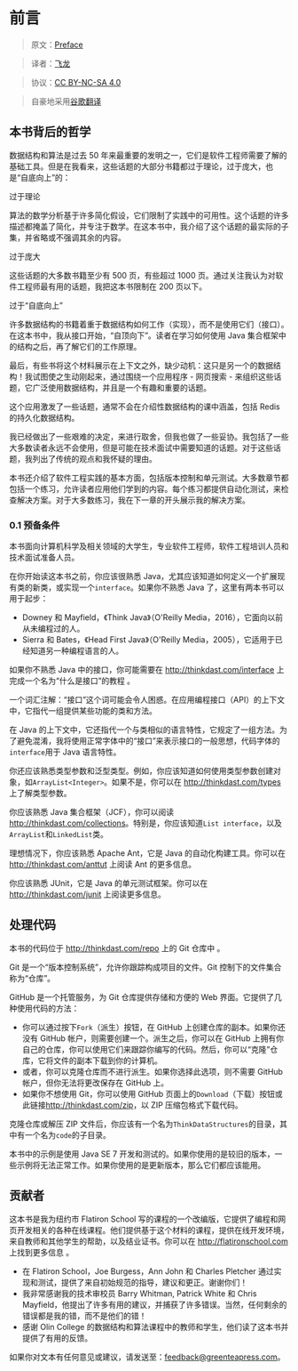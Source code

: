# 前言

> 原文：[Preface](http://greenteapress.com/thinkdast/html/thinkdast001.html)

> 译者：[飞龙](https://github.com/wizardforcel)

> 协议：[CC BY-NC-SA 4.0](http://creativecommons.org/licenses/by-nc-sa/4.0/)

> 自豪地采用[谷歌翻译](https://translate.google.cn/)

## 本书背后的哲学

数据结构和算法是过去 50 年来最重要的发明之一，它们是软件工程师需要了解的基础工具。但是在我看来，这些话题的大部分书籍都过于理论，过于庞大，也是“自底向上”的：

过于理论

算法的数学分析基于许多简化假设，它们限制了实践中的可用性。这个话题的许多描述都掩盖了简化，并专注于数学。在这本书中，我介绍了这个话题的最实际的子集，并省略或不强调其余的内容。

过于庞大

这些话题的大多数书籍至少有 500 页，有些超过 1000 页。通过关注我认为对软件工程师最有用的话题，我把这本书限制在 200 页以下。

过于“自底向上”

许多数据结构的书籍着重于数据结构如何工作（实现），而不是使用它们（接口）。在这本书中，我从接口开始，“自顶向下”。读者在学习如何使用 Java 集合框架中的结构之后，再了解它们的工作原理。

最后，有些书将这个材料展示在上下文之外，缺少动机：这只是另一个的数据结构！我试图使之生动刚起来，通过围绕一个应用程序 - 网页搜索 - 来组织这些话题，它广泛使用数据结构，并且是一个有趣和重要的话题。

这个应用激发了一些话题，通常不会在介绍性数据结构的课中涵盖，包括 Redis 的持久化数据结构。


我已经做出了一些艰难的决定，来进行取舍，但我也做了一些妥协。我包括了一些大多数读者永远不会使用，但是可能在技术面试中需要知道的话题。对于这些话题，我列出了传统的观点和我怀疑的理由。

本书还介绍了软件工程实践的基本方面，包括版本控制和单元测试。大多数章节都包括一个练习，允许读者应用他们学到的内容。每个练习都提供自动化测试，来检查解决方案。对于大多数练习，我在下一章的开头展示我的解决方案。

### 0.1 预备条件

本书面向计算机科学及相关领域的大学生，专业软件工程师，软件工程培训人员和技术面试准备人员。

在你开始读这本书之前，你应该很熟悉 Java，尤其应该知道如何定义一个扩展现有类的新类，或实现一个`interface`。如果你不熟悉 Java 了，这里有两本书可以用于起步：

+   Downey 和 Mayfield，《Think Java》（O'Reilly Media，2016），它面向以前从未编程过的人。
+   Sierra 和 Bates，《Head First Java》（O'Reilly Media，2005），它适用于已经知道另一种编程语言的人。

如果你不熟悉 Java 中的接口，你可能需要在 <http://thinkdast.com/interface> 上完成一个名为“什么是接口”的教程 。

一个词汇注解：“接口”这个词可能会令人困惑。在应用编程接口（API）的上下文中，它指代一组提供某些功能的类和方法。

在 Java 的上下文中，它还指代一个与类相似的语言特性，它规定了一组方法。为了避免混淆，我将使用正常字体中的“接口”来表示接口的一般思想，代码字体的`interface`用于 Java 语言特性。

你还应该熟悉类型参数和泛型类型。例如，你应该知道如何使用类型参数创建对象，如`ArrayList<Integer>`。如果不是，你可以在 <http://thinkdast.com/types> 上了解类型参数。

你应该熟悉 Java 集合框架（JCF​​），你可以阅读 <http://thinkdast.com/collections>。特别是，你应该知道`List interface`，以及`ArrayList`和`LinkedList`类。

理想情况下，你应该熟悉 Apache Ant，它是 Java 的自动化构建工具。你可以在 <http://thinkdast.com/anttut> 上阅读 Ant 的更多信息。

你应该熟悉 JUnit，它是 Java 的单元测试框架。你可以在 <http://thinkdast.com/junit> 上阅读更多信息。

## 处理代码

本书的代码位于 <http://thinkdast.com/repo> 上的 Git 仓库中 。

Git 是一个“版本控制系统”，允许你跟踪构成项目的文件。Git 控制下的文件集合称为“仓库”。

GitHub 是一个托管服务，为 Git 仓库提供存储和方便的 Web 界面。它提供了几种使用代码的方法：

+   你可以通过按下`Fork`（派生）按钮，在 GitHub 上创建仓库的副本。如果你还没有 GitHub 帐户，则需要创建一个。派生之后，你可以在 GitHub 上拥有你自己的仓库，你可以使用它们来跟踪你编写的代码。然后，你可以“克隆”仓库，它将文件的副本下载到你的计算机。
+   或者，你可以克隆仓库而不进行派生。如果你选择此选项，则不需要 GitHub 帐户，但你无法将更改保存在 GitHub 上。
+   如果你不想使用 Git，你可以使用 GitHub 页面上的`Download`（下载）按钮或此链接<http://thinkdast.com/zip>，以 ZIP 压缩包格式下载代码。

克隆仓库或解压 ZIP 文件后，你应该有一个名为`ThinkDataStructures`的目录，其中有一个名为`code`的子目录。

本书中的示例是使用 Java SE 7 开发和测试的。如果你使用的是较旧的版本，一些示例将无法正常工作。如果你使用的是更新版本，那么它们都应该能用。

## 贡献者

这本书是我为纽约市 Flatiron School 写的课程的一个改编版，它提供了编程和网页开发相关的各种在线课程。他们提供基于这个材料的课程，提供在线开发环境，来自教师和其他学生的帮助，以及结业证书。你可以在 <http://flatironschool.com>上找到更多信息 。

+   在 Flatiron School，Joe Burgess，Ann John 和 Charles Pletcher 通过实现和测试，提供了来自初始规范的指导，建议和更正。谢谢你们！
+   我非常感谢我的技术审校员 Barry Whitman, Patrick White 和 Chris Mayfield，他提出了许多有用的建议，并捕获了许多错误。当然，任何剩余的错误都是我的错，而不是他们的错！
+   感谢 Olin College 的数据结构和算法课程中的教师和学生，他们读了这本书并提供了有用的反馈。

如果你对文本有任何意见或建议，请发送至：<feedback@greenteapress.com>。
